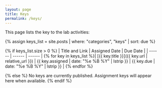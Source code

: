 ```yaml
---
layout: page
title: Keys
permalink: /keys/
---
```


This page lists the key to the lab activities:

{% assign keys_list = site.posts | where: "categories", "keys" | sort: due %}

{% if keys_list.size > 0 %}
| Title and Link | Assigned Date | Due Date |
| ------ | ------ | ------ |
{% for key in keys_list %}| [{{ key.title }}]({{ key.url | relative_url }}) | {{ key.assigned | date: "%e %B %Y" | lstrip }} | {{ key.due | date: "%e %B %Y" | lstrip }} |
{% endfor %}

{% else %}
No keys are currently published. Assignment keys will appear here when available.
{% endif %}